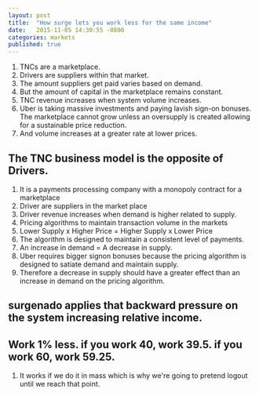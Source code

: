 ```yaml
---
layout: post
title:  "How surge lets you work less for the same income"
date:   2015-11-05 14:30:55 -0800
categories: markets
published: true
---
```


1. TNCs are a marketplace.
2. Drivers are suppliers within that market.
2. The amount suppliers get paid varies based on demand.
3. But the amount of capital in the marketplace remains constant.
3. TNC revenue increases when system volume increases.
3. Uber is taking massive investments and paying lavish sign-on bonuses. The marketplace cannot grow unless an oversupply is created allowing for a sustainable price reduction.
3. And volume increases at a greater rate at lower prices.

## The TNC business model is the opposite of Drivers.
1. It is a payments processing company with a monopoly contract for a marketplace
2. Driver are suppliers in the market place
2. Driver revenue increases when demand is higher related to supply.
2. Pricing algorithms to maintain transaction volume in the markets
3. Lower Supply x Higher Price = Higher Supply x Lower Price
3. The algorithm is designed to maintain a consistent level of payments.
3. An increase in demand = A decrease in supply.
4. Uber requires bigger signon bonuses because the pricing algorithm is designed to satiate demand and maintain supply.
4. Therefore a decrease in supply should have a greater effect than an increase in demand on the pricing algorithm.

## surgenado applies that backward pressure on the system increasing relative income.

## Work 1% less. if you work 40, work 39.5. if you work 60, work 59.25.

1. It works if we do it in mass which is why we're going to pretend logout until we reach that point.

